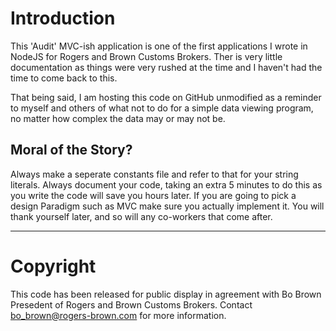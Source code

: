 # Introduction
This 'Audit' MVC-ish application is one of the first applications I wrote in NodeJS for Rogers and Brown Customs Brokers. Ther is very little documentation as things were very rushed at the time and I haven't had the time to come back to this. 

That being said, I am hosting this code on GitHub unmodified as a reminder to myself and others of what not to do for a simple data viewing program, no matter how complex the data may or may not be. 

## Moral of the Story?
Always make a seperate constants file and refer to that for your string literals.
Always document your code, taking an extra 5 minutes to do this as you write the code will save you hours later.
If you are going to pick a design Paradigm such as MVC make sure you actually implement it. You will thank yourself later, and so will any co-workers that come after.

---

# Copyright
This code has been released for public display in agreement with Bo Brown Presedent of Rogers and Brown Customs Brokers. Contact bo_brown@rogers-brown.com for more information.
